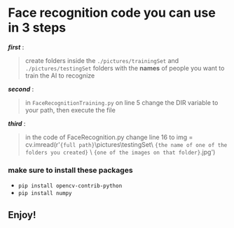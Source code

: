 # Face recognition code you can use in 3 steps

***first*** : 
>create folders inside the `./pictures/trainingSet` and `./pictures/testingSet` folders with the **names** of people you want to train the AI to recognize

***second*** :
>in `FaceRecognitionTraining.py` on line 5 change the DIR variable to your path, then execute the file

***third*** : 
>in the code of FaceRecognition.py change line 16 to img = cv.imread(r'`{full path}`\pictures\testingSet\ `{the name of one of the folders you created}` \ `{one of the images on that folder}`.jpg')

### make sure to install these packages
- `pip install opencv-contrib-python`
- `pip install numpy`
## Enjoy!